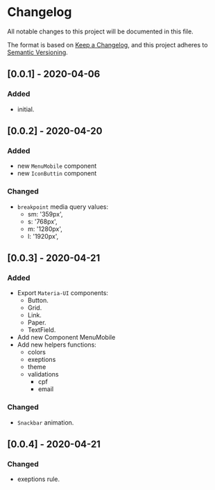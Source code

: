 # Changelog
All notable changes to this project will be documented in this file.

The format is based on [Keep a Changelog](https://keepachangelog.com/en/1.0.0/),
and this project adheres to [Semantic Versioning](https://semver.org/spec/v2.0.0.html).

## [0.0.1] - 2020-04-06
### Added
  - initial.

## [0.0.2] - 2020-04-20
### Added
  - new `MenuMobile` component
  - new `IconButtin`  component

### Changed
  - `breakpoint` media query values:
    -  sm: '359px',
    - s: '768px',
    - m: '1280px',
    - l: '1920px',

## [0.0.3] - 2020-04-21
### Added
  - Export `Materia-UI` components:
    - Button.
    - Grid.
    - Link.
    - Paper.
    - TextField.
  - Add new Component MenuMobile
  - Add new helpers functions:
     - colors
     - exeptions
     - theme
     - validations
       - cpf
       - email

### Changed
  - `Snackbar` animation.

## [0.0.4] - 2020-04-21
### Changed
  - exeptions rule.